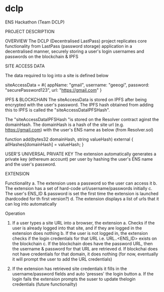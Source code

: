 # dclp
ENS Hackathon (Team DCLP)

PROJECT DESCRIPTION

OVERVIEW
The DCLP (Decentralised LastPass) project replicates core functionality from LastPass (password storage) application in a decentralised manner, securely storing a user's login usernames and passwords on the blockchain & IPFS

SITE ACCESS DATA

The data required to log into a site is defined below

siteAccessData = #{
  appName: "gmail",
  username: "geeogi",
  password: "securePassword123",
  url: "https://gmail.com"
}

IPFS & BLOCKCHAIN
The siteAccessData is stored on IPFS after being encrypted with the user's password. The IPFS hash obtained from adding this to IPFS is called the "siteAccessDataIPFSHash".

The "siteAccessDataIPFSHash "is stored on the Resolver contract aginst the domainHash. The domainHash is a hash of the site url (e.g. https://gmail.com) with the user's ENS name as below (from Resolver.sol)

  function add(bytes32 domainHash, string valueHash) external {
          allHashes[domainHash] = valueHash;
      }

USER'S UNIVERSAL PRIVATE KEY
The extension automatically generates a private key (ethereum account) per user by hashing the user's ENS name and the user's password.

EXTENSION 

Functionality
a. The extension uses a password so the user can access it
b. The extension has a set of hard-code url/username/passwords initially
c. The user's ENS_ID & password is set the first time the extension is launched (hardcoded for th first version?)
d. The extension displays a list of urls that it can log into automatically
 
Operation
1. If a user types a site URL into a browser, the extension 
  a. Checks if the user is already logged into that site, and if they are logged in the extension does nothing
  b. If the user is not logged in, the extension checks if the login credentials for that URL i.e. URL.<APPLICATION-NAME>.<ENS_ID> exists on the blockchain
  c. If the blockchain does have the password URL, then the username & password for that URL are retrieved 
  d. If blockchai does not have credentials for that domain, it does nothing (for now, eventually it will prompt the user to add the URL credentials)

2. If the extension has retrieved site credentials it fills in the username/password fields and auto 'presses' the login button
a. If the login fails the extension prompts the suser to update thelogin credentials (future functionailty)



